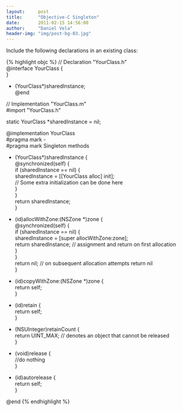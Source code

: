 ```yaml
---
layout:     post
title:      "Objective-C Singleton"
date:       2011-02-15 14:56:00
author:     "Daniel Vela"
header-img: "img/post-bg-03.jpg"
---
```


Include the following declarations in an existing class:

{% highlight objc %}
// Declaration "YourClass.h"  
@interface YourClass {  
}  
+ (YourClass*)sharedInstance;  
@end  

// Implementation "YourClass.m"  
#import "YourClass.h"  

static YourClass *sharedInstance = nil;  

@implementation YourClass  
#pragma mark -  
#pragma mark Singleton methods  
+ (YourClass*)sharedInstance {  
    @synchronized(self)  {  
        if (sharedInstance == nil) {  
            sharedInstance = [[YourClass alloc] init];  
            // Some extra initialization can be done here  
        }  
    }  
    return sharedInstance;  
}  

+ (id)allocWithZone:(NSZone *)zone {  
    @synchronized(self) {  
        if (sharedInstance == nil) {  
            sharedInstance = [super allocWithZone:zone];  
            return sharedInstance; // assignment and return on first allocation  
        }  
    }  
    return nil; // on subsequent allocation attempts return nil  
}  

- (id)copyWithZone:(NSZone *)zone {  
    return self;  
}  

- (id)retain {  
    return self;  
}  

- (NSUInteger)retainCount {  
    return UINT_MAX; // denotes an object that cannot be released  
} 

- (void)release {  
    //do nothing  
} 

- (id)autorelease {  
    return self;  
} 

@end
{% endhighlight %}